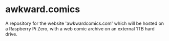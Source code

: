 # awkward.comics
A repository for the website 'awkwardcomics.com' which will be hosted on a Raspberry Pi Zero, with a web comic archive on an external 1TB hard drive.
